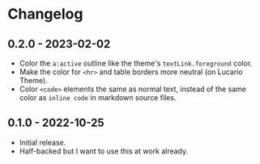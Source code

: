 # Changelog

## 0.2.0 - 2023-02-02

- Color the `a:active` outline like the theme's `textLink.foreground` color.
- Make the color for `<hr>` and table borders more neutral (on Lucario Theme).
- Color `<code>` elements the same as normal text, instead of the same color as `inline code` in markdown source files.

## 0.1.0 - 2022-10-25

- Initial release.
- Half-backed but I want to use this at work already.
